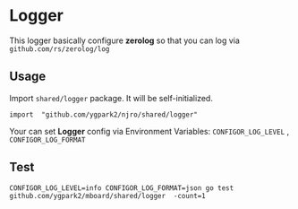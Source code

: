 # Logger

This logger basically configure **zerolog** so that you can log via `github.com/rs/zerolog/log`

## Usage

Import `shared/logger` package. It will be self-initialized. 

```golang
import  "github.com/ygpark2/njro/shared/logger"
```

Your can set **Logger** config via Environment Variables: `CONFIGOR_LOG_LEVEL` , `CONFIGOR_LOG_FORMAT`

## Test
```
CONFIGOR_LOG_LEVEL=info CONFIGOR_LOG_FORMAT=json go test github.com/ygpark2/mboard/shared/logger  -count=1
```
